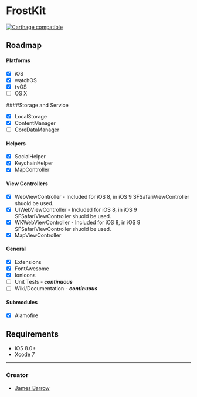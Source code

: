 FrostKit
========

[![Carthage compatible](https://img.shields.io/badge/Carthage-compatible-4BC51D.svg?style=flat)](https://github.com/Carthage/Carthage)

## Roadmap

#### Platforms
- [x] iOS
- [x] watchOS
- [x] tvOS
- [ ] OS X

####Storage and Service
- [x] LocalStorage
- [x] ContentManager
- [ ] CoreDataManager

#### Helpers
- [x] SocialHelper
- [x] KeychainHelper
- [x] MapController

#### View Controllers
- [x] WebViewController   - Included for iOS 8, in iOS 9 SFSafariViewController shuold be used.
- [x] UIWebViewController - Included for iOS 8, in iOS 9 SFSafariViewController shuold be used.
- [x] WKWebViewController - Included for iOS 8, in iOS 9 SFSafariViewController shuold be used.
- [x] MapViewController

#### General
- [x] Extensions
- [x] FontAwesome
- [x] IonIcons
- [ ] Unit Tests - **_continuous_**
- [ ] Wiki/Documentation - **_continuous_**

#### Submodules
- [x] Alamofire

## Requirements

- iOS 8.0+
- Xcode 7

* * *

### Creator

- [James Barrow](http://github.com/baza207)
